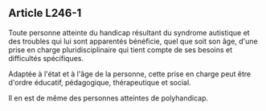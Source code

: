 ## Article L246-1

Toute personne atteinte du handicap résultant du syndrome autistique et des troubles qui lui sont apparentés
bénéficie, quel que soit son âge, d'une prise en charge pluridisciplinaire qui tient compte de ses besoins et
difficultés spécifiques.

Adaptée à l'état et à l'âge de la personne, cette prise en charge peut être d'ordre éducatif, pédagogique,
thérapeutique et social.

Il en est de même des personnes atteintes de polyhandicap.


